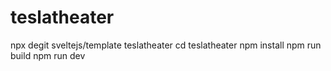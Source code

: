 # teslatheater

npx degit sveltejs/template teslatheater
cd teslatheater
npm install
npm run build
npm run dev
